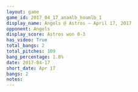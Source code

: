 ```yaml
---
layout: game
game_id: 2017_04_17_anamlb_houmlb_1
display_name: Angels @ Astros – April 17, 2017
opponent: Angels
display_score: Astros won 0-3
has_video: True
total_bangs: 2
total_pitches: 109
bang_percentage: 1.8%
date: 2017-04-17
short_date: Apr 17
bangs: 2
notes: 
---
```


